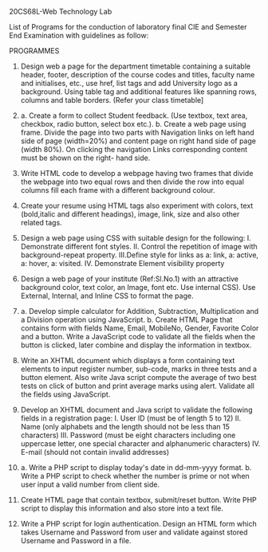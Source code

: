 20CS68L-Web Technology Lab

List of Programs for the conduction of laboratory final CIE and Semester End Examination with guidelines as follow:

PROGRAMMES

1. Design web a page for the department timetable containing a suitable header, footer, 
   description of the course codes and titles, faculty name and initialises, etc., use href, 
   list tags and add University logo as a background. Using table tag and additional features 
   like spanning rows, columns and table borders. (Refer your class timetable]

2.  a. Create a form to collect Student feedback. (Use textbox, text area, checkbox, radio 
       button, select box etc.).
    b. Create a web page using frame. Divide the page into two parts with Navigation links on 
       left hand side of page (width=20%) and content page on right hand side of page (width 
       80%). On clicking the navigation Links corresponding content must be shown on the right- 
       hand side.

3.  Write HTML code to develop a webpage having two frames that divide the webpage into two 
    equal rows and then divide the row into equal columns fill each frame with a different 
    background colour.

4.  Create your resume using HTML tags also experiment with colors, text (bold,italic and different headings), image, link, size and also other related tags.

5.  Design a web page using CSS with suitable design for the following:
  I. Demonstrate different font styles.
 II. Control the repetition of image with background-repeat property.
III.Define style for links as a: link, a: active, a: hover, a: visited.
 IV. Demonstrate Element visibility property

6. Design a web page of your institute (Ref:Sl.No.1) with an attractive background color, text color, an Image, font etc. Use internal CSS). Use External, Internal, and Inline CSS to format the page.

7. a. Develop simple calculator for Addition, Subtraction, Multiplication and a Division 
      operation using JavaScript.
   b. Create HTML Page that contains form with fields Name, Email, MobileNo, Gender, Favorite 
    Color and a button. Write a JavaScript code to validate all the fields when the button is 
   clicked, later combine and display the information in textbox.

8. Write an XHTML document which displays a form containing text elements to input register 
 number, sub-code, marks in three tests and a button element. Also write Java script compute 
 the average of two best tests on click of button and print average marks using alert. Validate 
 all the fields using JavaScript.

9. Develop an XHTML document and Java script to validate the following fields in a registration page:
  I. User ID (must be of length 5 to 12)
 II. Name (only alphabets and the length should not be less than 15 characters)
III. Password (must be eight characters including one uppercase letter, one special character and alphanumeric characters)
IV. E-mail (should not contain invalid addresses)

10. a. Write a PHP script to display today's date in dd-mm-yyyy format.
    b. Write a PHP script to check whether the number is prime or not when user input a valid 
       number from client side.

11. Create HTML page that contain textbox, submit/reset button. Write PHP script to display this information and also store into a text file.

12. Write a PHP script for login authentication. Design an HTML form which takes Username and Password from user and validate against stored Username and Password in a file.
